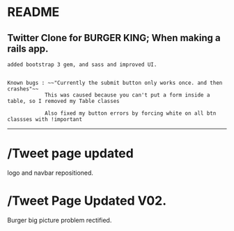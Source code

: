 # README

## Twitter Clone for BURGER KING; When making a rails app.
	added bootstrap 3 gem, and sass and improved UI.


	Known bugs : ~~"Currently the submit button only works once. and then crashes"~~
				This was caused because you can't put a form inside a table, so I removed my Table classes

				Also fixed my button errors by forcing white on all btn classses with !important


---
# /Tweet page updated
logo and navbar repositioned.

# /Tweet Page Updated V02.
Burger big picture problem rectified. 
